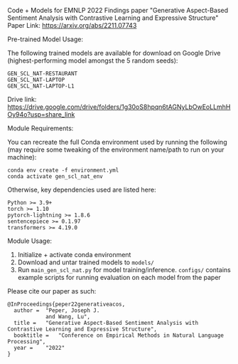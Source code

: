 Code + Models for EMNLP 2022 Findings paper "Generative Aspect-Based Sentiment Analysis with Contrastive Learning and Expressive Structure"
Paper Link: https://arxiv.org/abs/2211.07743

Pre-trained Model Usage:

The following trained models are available for download on Google Drive (highest-performing model amongst the 5 random seeds):
```
GEN_SCL_NAT-RESTAURANT
GEN_SCL_NAT-LAPTOP
GEN_SCL_NAT-LAPTOP-L1
```

Drive link: https://drive.google.com/drive/folders/1g30oS8hpqn6tAGNyLbOwEoLLmhHOy94o?usp=share_link


Module Requirements:

You can recreate the full Conda environment used by running the following (may require some tweaking of the environment name/path to run on your machine):
```
conda env create -f environment.yml
conda activate gen_scl_nat_env
```

Otherwise, key dependencies used are listed here:

```
Python >= 3.9+
torch >= 1.10
pytorch-lightning >= 1.8.6
sentencepiece >= 0.1.97
transformers >= 4.19.0
```

Module Usage:
1. Initialize + activate conda environment
2. Download and untar trained models to `models/`
3. Run `main_gen_scl_nat.py` for model training/inference. 
	`configs/` contains example scripts for running evaluation on each model from the paper

Please cite our paper as such:
```
@InProceedings{peper22generativeacos,
  author = 	"Peper, Joseph J.
			and Wang, Lu",
  title = 	"Generative Aspect-Based Sentiment Analysis with Contrastive Learning and Expressive Structure",
  booktitle = 	"Conference on Empirical Methods in Natural Language Processing",
  year = 	"2022"
}
```
